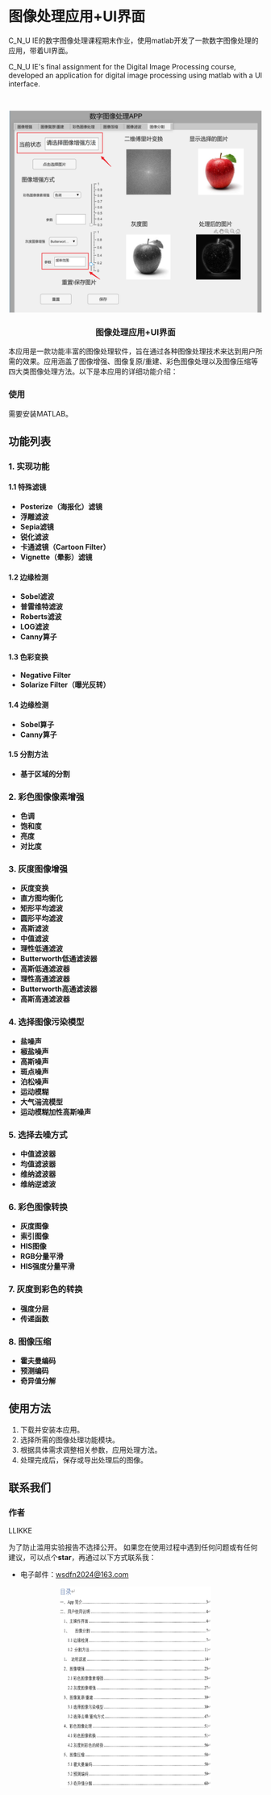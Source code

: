 

# 图像处理应用+UI界面

C_N_U IE的数字图像处理课程期末作业，使用matlab开发了一款数字图像处理的应用，带着UI界面。

C_N_U IE's final assignment for the Digital Image Processing course, developed an application for digital image processing using matlab with a UI interface.

<!-- PROJECT LOGO -->
<br />

<p align="center">
  <a href="">
    <img src="Fig/UI.png" alt="Logo" width="500" height="400">
  </a>

  <h3 align="center">图像处理应用+UI界面</h3>
  <p align="center">

</p>

本应用是一款功能丰富的图像处理软件，旨在通过各种图像处理技术来达到用户所需的效果。应用涵盖了图像增强、图像复原/重建、彩色图像处理以及图像压缩等四大类图像处理方法。以下是本应用的详细功能介绍：
### 使用
需要安装MATLAB。

## 功能列表

### 1. 实现功能
#### 1.1 特殊滤镜
- **Posterize（海报化）滤镜**
- **浮雕滤波**
- **Sepia滤镜**
- **锐化滤波**
- **卡通滤镜（Cartoon Filter）**
- **Vignette（晕影）滤镜**

#### 1.2 边缘检测
- **Sobel滤波**
- **普雷维特滤波**
- **Roberts滤波**
- **LOG滤波**
- **Canny算子**

#### 1.3 色彩变换
- **Negative Filter**
- **Solarize Filter（曝光反转）**

#### 1.4 边缘检测
- **Sobel算子**
- **Canny算子**

#### 1.5 分割方法
- **基于区域的分割**

### 2. 彩色图像像素增强
- **色调**
- **饱和度**
- **亮度**
- **对比度**

### 3. 灰度图像增强
- **灰度变换**
- **直方图均衡化**
- **矩形平均滤波**
- **圆形平均滤波**
- **高斯滤波**
- **中值滤波**
- **理性低通滤波**
- **Butterworth低通滤波器**
- **高斯低通滤波器**
- **理性高通滤波器**
- **Butterworth高通滤波器**
- **高斯高通滤波器**

### 4. 选择图像污染模型
- **盐噪声**
- **椒盐噪声**
- **高斯噪声**
- **斑点噪声**
- **泊松噪声**
- **运动模糊**
- **大气湍流模型**
- **运动模糊加性高斯噪声**

### 5. 选择去噪方式
- **中值滤波器**
- **均值滤波器**
- **维纳滤波器**
- **维纳逆滤波**

### 6. 彩色图像转换
- **灰度图像**
- **索引图像**
- **HIS图像**
- **RGB分量平滑**
- **HIS强度分量平滑**

### 7. 灰度到彩色的转换
- **强度分层**
- **传递函数**

### 8. 图像压缩
- **霍夫曼编码**
- **预测编码**
- **奇异值分解**

## 使用方法

1. 下载并安装本应用。
2. 选择所需的图像处理功能模块。
3. 根据具体需求调整相关参数，应用处理方法。
4. 处理完成后，保存或导出处理后的图像。

## 联系我们



### 作者

LLIKKE

为了防止滥用实验报告不选择公开。
如果您在使用过程中遇到任何问题或有任何建议，可以点个**star**，再通过以下方式联系我：
- 电子邮件：wsdfn2024@163.com

<div style="text-align:center;">
    <img src="Fig/context.png" alt="context" width="300" height="400" />
</div>






